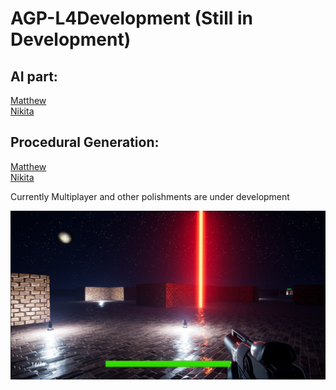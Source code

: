 # AGP-L4Development (Still in Development)

## AI part:
[Matthew](https://youtu.be/AKCJzNjiKl8) \
[Nikita](https://youtu.be/1CqAWCGiR6U)

## Procedural Generation:
[Matthew](https://youtu.be/AKCJzNjiKl8) \
[Nikita](https://youtu.be/Qa5-j_UFJxE)

Currently Multiplayer and other polishments are under development

![Screenshot](https://github.com/ndsergeev/AGP-L4Development/blob/Documentation/screenshot.jpg)

